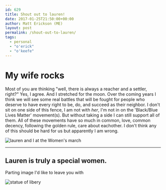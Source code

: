 ```yaml
---
id: 629
title: Shout out to lauren!
date: 2017-01-25T21:50:00+00:00
author: Matt Erickson (ME)
layout: post
permalink: /shout-out-to-lauren/
tags:
  - personal
  - "o'erick"
  - "o'keefe"
---
```

My wife rocks
=====
Most of you are thinking "well, there is always a reacher and a settler, right?" Yes, I agree.  And I stretched for the moon. Over the coming years I think we will see some real battles that will be fought for people who deserve to have every right to be, do, and succeed as their neighbor. I don't sit on one side of this fence, I am not with _her_, I'm not in on the 'Black/Blue Lives Matter' movement(s).  But without taking a side I can still support all of them. All of these movements have so much in common, love, common decency, following the golden rule, care about eachother.  I don't think any of this should be hard for us but apparently I am wrong.

![lauren and I at the Women's march](http://matterickson.me/img/lauren_me_march.jpg)

-----
Lauren is truly a special women.
-----
Parting image I'd like to leave you with

![statue of libery](http://matterickson.me/img/liberty.png)
